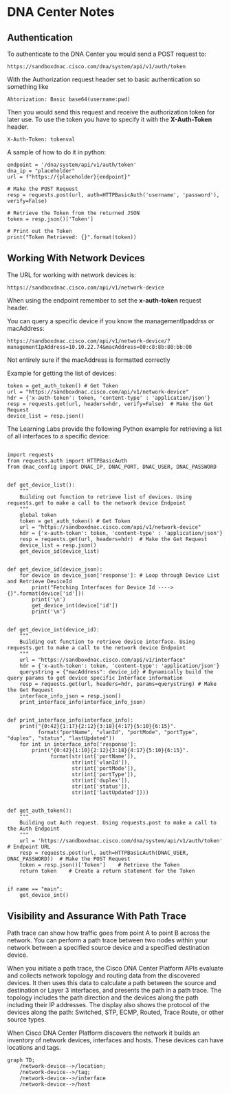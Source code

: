 # DNA Center Notes

## Authentication
To authenticate to the DNA Center you would send a POST request to:
```
https://sandboxdnac.cisco.com/dna/system/api/v1/auth/token
```
With the Authorization request header set to basic authentication so something like
```
Ahtorization: Basic base64(username:pwd)
```
Then you would send this request and receive the authorization token for later use. To use the token you have to specify it with the **X-Auth-Token** header.
```
X-Auth-Token: tokenval
```

A sample of how to do it in python:
```
endpoint = '/dna/system/api/v1/auth/token'
dna_ip = "placeholder"
url = f"https://{placeholder}{endpoint}"

# Make the POST Request
resp = requests.post(url, auth=HTTPBasicAuth('username', 'password'), verify=False)

# Retrieve the Token from the returned JSON
token = resp.json()['Token']

# Print out the Token
print("Token Retrieved: {}".format(token))
```

## Working With Network Devices
The URL for working with network devices is:
```
https://sandboxdnac.cisco.com/api/v1/network-device
```
When using the endpoint remember to set the **x-auth-token** request header.

You can query a specific device if you know the managementIpaddrss or macAddress:
```
https://sandboxdnac.cisco.com/api/v1/network-device/?managementIpAddress=10.10.22.74&macAddress=00:c8:8b:80:bb:00
```
Not entirely sure if the macAddress is formatted correctly

Example for getting the list of devices:
```
token = get_auth_token() # Get Token
url = "https://sandboxdnac.cisco.com/api/v1/network-device"
hdr = {'x-auth-token': token, 'content-type' : 'application/json'}
resp = requests.get(url, headers=hdr, verify=False)  # Make the Get Request
device_list = resp.json()
```

The Learning Labs provide the following Python example for retrieving a list of all interfaces to a specific device:

```

import requests
from requests.auth import HTTPBasicAuth
from dnac_config import DNAC_IP, DNAC_PORT, DNAC_USER, DNAC_PASSWORD


def get_device_list():
    """
    Building out function to retrieve list of devices. Using requests.get to make a call to the network device Endpoint
    """
    global token
    token = get_auth_token() # Get Token
    url = "https://sandboxdnac.cisco.com/api/v1/network-device"
    hdr = {'x-auth-token': token, 'content-type' : 'application/json'}
    resp = requests.get(url, headers=hdr)  # Make the Get Request
    device_list = resp.json()
    get_device_id(device_list)


def get_device_id(device_json):
    for device in device_json['response']: # Loop through Device List and Retrieve DeviceId
        print("Fetching Interfaces for Device Id ----> {}".format(device['id']))
        print('\n')
        get_device_int(device['id'])
        print('\n')


def get_device_int(device_id):
    """
    Building out function to retrieve device interface. Using requests.get to make a call to the network device Endpoint
    """
    url = "https://sandboxdnac.cisco.com/api/v1/interface"
    hdr = {'x-auth-token': token, 'content-type': 'application/json'}
    querystring = {"macAddress": device_id} # Dynamically build the query params to get device specific Interface information
    resp = requests.get(url, headers=hdr, params=querystring) # Make the Get Request
    interface_info_json = resp.json()
    print_interface_info(interface_info_json)


def print_interface_info(interface_info):
    print("{0:42}{1:17}{2:12}{3:18}{4:17}{5:10}{6:15}".
          format("portName", "vlanId", "portMode", "portType", "duplex", "status", "lastUpdated"))
    for int in interface_info['response']:
        print("{0:42}{1:10}{2:12}{3:18}{4:17}{5:10}{6:15}".
              format(str(int['portName']),
                     str(int['vlanId']),
                     str(int['portMode']),
                     str(int['portType']),
                     str(int['duplex']),
                     str(int['status']),
                     str(int['lastUpdated'])))


def get_auth_token():
    """
    Building out Auth request. Using requests.post to make a call to the Auth Endpoint
    """
    url = 'https://sandboxdnac.cisco.com/dna/system/api/v1/auth/token'       # Endpoint URL
    resp = requests.post(url, auth=HTTPBasicAuth(DNAC_USER, DNAC_PASSWORD))  # Make the POST Request
    token = resp.json()['Token']    # Retrieve the Token
    return token    # Create a return statement for the Token


if name == "main":
    get_device_int()

```

## Visibility and Assurance With Path Trace
Path trace can show how traffic goes from point A to point B across the network. You can perform a path trace between two nodes within your network between a specified source device and a specified destination device. 

When you initiate a path trace, the Cisco DNA Center Platform APIs evaluate and collects network topology and routing data from the discovered devices. It then uses this data to calculate a path between the source and destination or Layer 3 interfaces, and presents the path in a path trace. The topology includes the path direction and the devices along the path including their IP addresses. The display also shows the protocol of the devices along the path: Switched, STP, ECMP, Routed, Trace Route, or other source types.

When Cisco DNA Center Platform discovers the network it builds an inventory of network devices, interfaces and hosts. These devices can have locations and tags.


```mermaid
graph TD;
    /network-device-->/location;
    /network-device-->/tag;
    /network-device-->/interface
    /network-device-->/host
```



